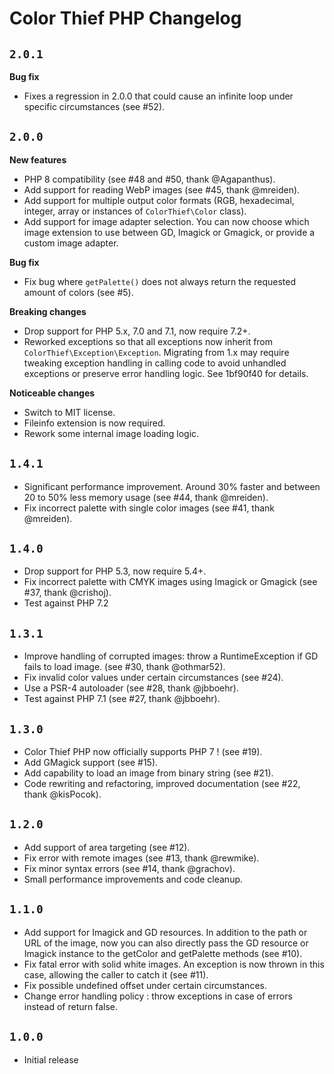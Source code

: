 # Color Thief PHP Changelog

## `2.0.1`

**Bug fix**
- Fixes a regression in 2.0.0 that could cause an infinite loop under specific circumstances (see #52).

## `2.0.0`

**New features**
- PHP 8 compatibility (see #48 and #50, thank @Agapanthus).
- Add support for reading WebP images (see #45, thank @mreiden).
- Add support for multiple output color formats (RGB, hexadecimal, integer, array or instances of `ColorThief\Color` class).
- Add support for image adapter selection. You can now choose which image extension to use between GD, Imagick or Gmagick, or provide a custom image adapter.

**Bug fix**
- Fix bug where `getPalette()` does not always return the requested amount of colors (see #5).

**Breaking changes**
- Drop support for PHP 5.x, 7.0 and 7.1, now require 7.2+.
- Reworked exceptions so that all exceptions now inherit from `ColorThief\Exception\Exception`. 
  Migrating from 1.x may require tweaking exception handling in calling code to avoid unhandled exceptions or preserve error handling logic. See 1bf90f40 for details.

**Noticeable changes**
- Switch to MIT license.
- Fileinfo extension is now required.
- Rework some internal image loading logic.

## `1.4.1`

* Significant performance improvement. Around 30% faster and between 20 to 50% less memory usage (see #44, thank @mreiden).
* Fix incorrect palette with single color images (see #41, thank @mreiden).

## `1.4.0`

 * Drop support for PHP 5.3, now require 5.4+.
 * Fix incorrect palette with CMYK images using Imagick or Gmagick (see #37, thank @crishoj).
 * Test against PHP 7.2

## `1.3.1`

 * Improve handling of corrupted images: throw a RuntimeException if GD fails to load image. (see #30, thank @othmar52).
 * Fix invalid color values under certain circumstances (see #24).
 * Use a PSR-4 autoloader (see #28, thank @jbboehr).
 * Test against PHP 7.1 (see #27, thank @jbboehr).

## `1.3.0`

 * Color Thief PHP now officially supports PHP 7 ! (see #19).
 * Add GMagick support (see #15).
 * Add capability to load an image from binary string (see #21).
 * Code rewriting and refactoring, improved documentation (see #22, thank @kisPocok).

## `1.2.0`

 * Add support of area targeting (see #12).
 * Fix error with remote images (see #13, thank @rewmike).
 * Fix minor syntax errors (see #14, thank @grachov).
 * Small performance improvements and code cleanup.

## `1.1.0`

 * Add support for Imagick and GD resources. In addition to the path or URL of the image, now you can also directly pass the GD resource or Imagick instance to the getColor and getPalette methods  (see #10).
 * Fix fatal error with solid white images. An exception is now thrown in this case, allowing the caller to catch it (see #11).
 * Fix possible undefined offset under certain circumstances.
 * Change error handling policy : throw exceptions in case of errors instead of return false.

## `1.0.0`

 * Initial release
